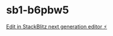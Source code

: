 # sb1-b6pbw5

[Edit in StackBlitz next generation editor ⚡️](https://stackblitz.com/~/github.com/devagarwal77/sb1-b6pbw5)